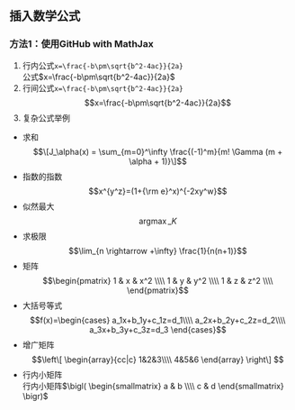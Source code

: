 ## 插入数学公式
### 方法1：使用GitHub with MathJax
1. 行内公式`x=\frac{-b\pm\sqrt{b^2-4ac}}{2a}`  
公式$x=\frac{-b\pm\sqrt{b^2-4ac}}{2a}$  
2. 行间公式`x=\frac{-b\pm\sqrt{b^2-4ac}}{2a}`
$$x=\frac{-b\pm\sqrt{b^2-4ac}}{2a}$$  
3. 复杂公式举例  
+ 求和
$$\[J_\alpha(x) = \sum_{m=0}^\infty \frac{(-1)^m}{m! \Gamma (m + \alpha + 1)}\]$$
+ 指数的指数
$$x^{y^z}=(1+{\rm e}^x)^{-2xy^w}$$
+ 似然最大
$$\mathop{argmax}\_{K}$$
+ 求极限
$$\lim_{n \rightarrow +\infty} \frac{1}{n(n+1)}$$
+ 矩阵
$$\begin{pmatrix}
	1 & x & x^2 \\\\
	1 & y & y^2 \\\\
	1 & z & z^2 \\\\
\end{pmatrix}$$
+ 大括号等式
$$f(x)=\begin{cases}
a_1x+b_1y+c_1z=d_1\\\\
a_2x+b_2y+c_2z=d_2\\\\
a_3x+b_3y+c_3z=d_3
\end{cases}$$
+ 增广矩阵
$$\left\[
\begin{array}{cc|c}
  1&2&3\\\\
  4&5&6
\end{array}
\right\] $$
+ 行内小矩阵  
行内小矩阵$\bigl( \begin{smallmatrix} a & b \\\\ c & d \end{smallmatrix} \bigr)$  
